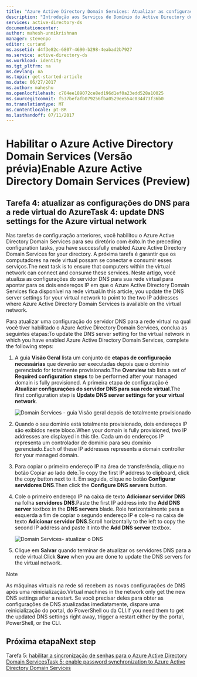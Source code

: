 ```yaml
---
title: "Azure Active Directory Domain Services: Atualizar as configurações do DNS para a rede virtual do Azure | Microsoft Docs"
description: "Introdução aos Serviços de Domínio do Active Directory do Azure"
services: active-directory-ds
documentationcenter: 
author: mahesh-unnikrishnan
manager: stevenpo
editor: curtand
ms.assetid: d4f3e82c-6807-4690-b298-4eabad2b7927
ms.service: active-directory-ds
ms.workload: identity
ms.tgt_pltfrm: na
ms.devlang: na
ms.topic: get-started-article
ms.date: 06/27/2017
ms.author: maheshu
ms.openlocfilehash: c704ee189072ce8ed196d1ef0a23edd528a10025
ms.sourcegitcommit: f537befafb079256fba0529ee554c034d73f36b0
ms.translationtype: MT
ms.contentlocale: pt-BR
ms.lasthandoff: 07/11/2017
---
```

# <a name="enable-azure-active-directory-domain-services-preview"></a><span data-ttu-id="a6ba9-103">Habilitar o Azure Active Directory Domain Services (Versão prévia)</span><span class="sxs-lookup"><span data-stu-id="a6ba9-103">Enable Azure Active Directory Domain Services (Preview)</span></span>

## <a name="task-4-update-dns-settings-for-the-azure-virtual-network"></a><span data-ttu-id="a6ba9-104">Tarefa 4: atualizar as configurações do DNS para a rede virtual do Azure</span><span class="sxs-lookup"><span data-stu-id="a6ba9-104">Task 4: update DNS settings for the Azure virtual network</span></span>
<span data-ttu-id="a6ba9-105">Nas tarefas de configuração anteriores, você habilitou o Azure Active Directory Domain Services para seu diretório com êxito.</span><span class="sxs-lookup"><span data-stu-id="a6ba9-105">In the preceding configuration tasks, you have successfully enabled Azure Active Directory Domain Services for your directory.</span></span> <span data-ttu-id="a6ba9-106">A próxima tarefa é garantir que os computadores na rede virtual possam se conectar e consumir esses serviços.</span><span class="sxs-lookup"><span data-stu-id="a6ba9-106">The next task is to ensure that computers within the virtual network can connect and consume these services.</span></span> <span data-ttu-id="a6ba9-107">Neste artigo, você atualiza as configurações do servidor DNS para sua rede virtual para apontar para os dois endereços IP em que o Azure Active Directory Domain Services fica disponível na rede virtual.</span><span class="sxs-lookup"><span data-stu-id="a6ba9-107">In this article, you update the DNS server settings for your virtual network to point to the two IP addresses where Azure Active Directory Domain Services is available on the virtual network.</span></span>

<span data-ttu-id="a6ba9-108">Para atualizar uma configuração do servidor DNS para a rede virtual na qual você tiver habilitado o Azure Active Directory Domain Services, conclua as seguintes etapas:</span><span class="sxs-lookup"><span data-stu-id="a6ba9-108">To update the DNS server setting for the virtual network in which you have enabled Azure Active Directory Domain Services, complete the following steps:</span></span>

1. <span data-ttu-id="a6ba9-109">A guia **Visão Geral** lista um conjunto de **etapas de configuração necessárias** que deverão ser executadas depois que o domínio gerenciado for totalmente provisionado.</span><span class="sxs-lookup"><span data-stu-id="a6ba9-109">The **Overview** tab lists a set of **Required configuration steps** to be performed after your managed domain is fully provisioned.</span></span> <span data-ttu-id="a6ba9-110">A primeira etapa de configuração é **Atualizar configurações do servidor DNS para sua rede virtual**.</span><span class="sxs-lookup"><span data-stu-id="a6ba9-110">The first configuration step is **Update DNS server settings for your virtual network**.</span></span>

    ![Domain Services - guia Visão geral depois de totalmente provisionado](./media/getting-started/domain-services-provisioned-overview.png)

2. <span data-ttu-id="a6ba9-112">Quando o seu domínio está totalmente provisionado, dois endereços IP são exibidos neste bloco.</span><span class="sxs-lookup"><span data-stu-id="a6ba9-112">When your domain is fully provisioned, two IP addresses are displayed in this tile.</span></span> <span data-ttu-id="a6ba9-113">Cada um do endereços IP representa um controlador de domínio para seu domínio gerenciado.</span><span class="sxs-lookup"><span data-stu-id="a6ba9-113">Each of these IP addresses represents a domain controller for your managed domain.</span></span>

3. <span data-ttu-id="a6ba9-114">Para copiar o primeiro endereço IP na área de transferência, clique no botão Copiar ao lado dele.</span><span class="sxs-lookup"><span data-stu-id="a6ba9-114">To copy the first IP address to clipboard, click the copy button next to it.</span></span> <span data-ttu-id="a6ba9-115">Em seguida, clique no botão **Configurar servidores DNS**.</span><span class="sxs-lookup"><span data-stu-id="a6ba9-115">Then click the **Configure DNS servers** button.</span></span>

4. <span data-ttu-id="a6ba9-116">Cole o primeiro endereço IP na caixa de texto **Adicionar servidor DNS** na folha **servidores DNS**.</span><span class="sxs-lookup"><span data-stu-id="a6ba9-116">Paste the first IP address into the **Add DNS server** textbox in the **DNS servers** blade.</span></span> <span data-ttu-id="a6ba9-117">Role horizontalmente para a esquerda a fim de copiar o segundo endereço IP e cole-o na caixa de texto **Adicionar servidor DNS**.</span><span class="sxs-lookup"><span data-stu-id="a6ba9-117">Scroll horizontally to the left to copy the second IP address and paste it into the **Add DNS server** textbox.</span></span>

    ![Domain Services- atualizar o DNS](./media/getting-started/domain-services-update-dns.png)

5. <span data-ttu-id="a6ba9-119">Clique em **Salvar** quando terminar de atualizar os servidores DNS para a rede virtual.</span><span class="sxs-lookup"><span data-stu-id="a6ba9-119">Click **Save** when you are done to update the DNS servers for the virtual network.</span></span>

> [!NOTE]
> <span data-ttu-id="a6ba9-120">As máquinas virtuais na rede só recebem as novas configurações de DNS após uma reinicialização.</span><span class="sxs-lookup"><span data-stu-id="a6ba9-120">Virtual machines in the network only get the new DNS settings after a restart.</span></span> <span data-ttu-id="a6ba9-121">Se você precisar deles para obter as configurações de DNS atualizadas imediatamente, dispare uma reinicialização do portal, do PowerShell ou da CLI.</span><span class="sxs-lookup"><span data-stu-id="a6ba9-121">If you need them to get the updated DNS settings right away, trigger a restart either by the portal, PowerShell, or the CLI.</span></span>
>
>

## <a name="next-step"></a><span data-ttu-id="a6ba9-122">Próxima etapa</span><span class="sxs-lookup"><span data-stu-id="a6ba9-122">Next step</span></span>
<span data-ttu-id="a6ba9-123">Tarefa 5: [habilitar a sincronização de senhas para o Azure Active Directory Domain Services](active-directory-ds-getting-started-password-sync.md)</span><span class="sxs-lookup"><span data-stu-id="a6ba9-123">[Task 5: enable password synchronization to Azure Active Directory Domain Services](active-directory-ds-getting-started-password-sync.md)</span></span>
